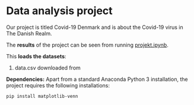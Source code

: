 # Data analysis project

Our project is titled Covid-19 Denmark and is about the Covid-19 virus in The Danish Realm.

The **results** of the project can be seen from running [projekt.ipynb](projekt.ipynb).

This **loads the datasets**:

1. data.csv downloaded from 


**Dependencies:** Apart from a standard Anaconda Python 3 installation, the project requires the following installations:

``pip install matplotlib-venn``